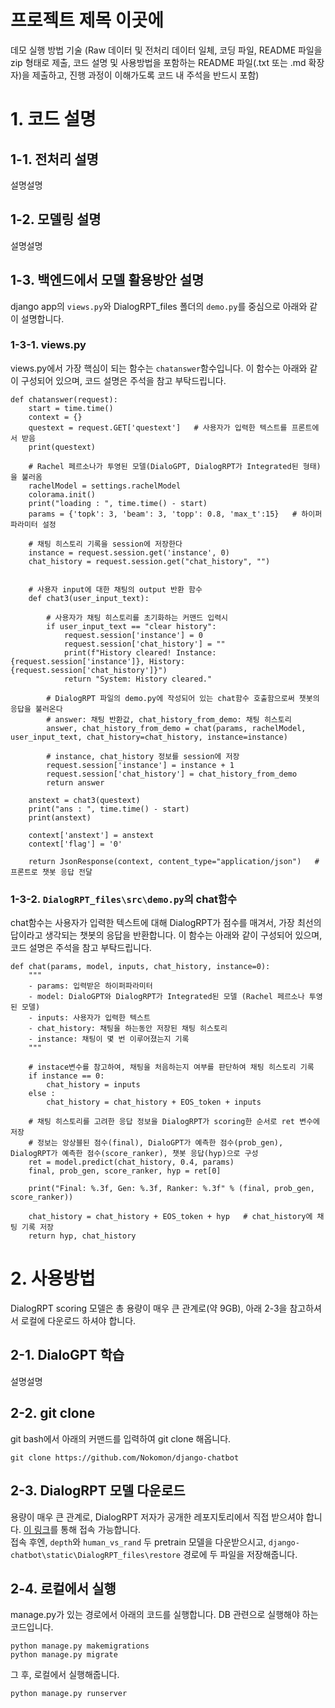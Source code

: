 # 프로젝트 제목 이곳에

데모 실행 방법 기술
(Raw 데이터 및 전처리 데이터 일체, 코딩 파일, README 파일을 zip 형태로 제출, 코드 설명 및 사용방법을 포함하는 README 파일(.txt 또는 .md 확장자)을 제출하고, 진행 과정이 이해가도록 코드 내 주석을 반드시 포함)  

# 1. 코드 설명
## 1-1. 전처리 설명
설명설명

## 1-2. 모델링 설명
설명설명

## 1-3. 백엔드에서 모델 활용방안 설명
django app의 `views.py`와 DialogRPT_files 폴더의 `demo.py`를 중심으로 아래와 같이 설명합니다.

### 1-3-1. views.py
views.py에서 가장 핵심이 되는 함수는 `chatanswer`함수입니다. 이 함수는 아래와 같이 구성되어 있으며, 코드 설명은 주석을 참고 부탁드립니다.
~~~
def chatanswer(request):
    start = time.time()
    context = {}
    questext = request.GET['questext']   # 사용자가 입력한 텍스트를 프론트에서 받음
    print(questext)

    # Rachel 페르소나가 투영된 모델(DialoGPT, DialogRPT가 Integrated된 형태)을 불러옴
    rachelModel = settings.rachelModel
    colorama.init()
    print("loading : ", time.time() - start)
    params = {'topk': 3, 'beam': 3, 'topp': 0.8, 'max_t':15}   # 하이퍼파라미터 설정
    
    # 채팅 히스토리 기록을 session에 저장한다
    instance = request.session.get('instance', 0)
    chat_history = request.session.get("chat_history", "")
   

    # 사용자 input에 대한 채팅의 output 반환 함수
    def chat3(user_input_text):
        
        # 사용자가 채팅 히스토리를 초기화하는 커맨드 입력시
        if user_input_text == "clear history":
            request.session['instance'] = 0
            request.session['chat_history'] = ""
            print(f"History cleared! Instance: {request.session['instance']}, History: {request.session['chat_history']}")
            return "System: History cleared."
        
        # DialogRPT 파일의 demo.py에 작성되어 있는 chat함수 호출함으로써 챗봇의 응답을 불러온다
        # answer: 채팅 반환값, chat_history_from_demo: 채팅 히스토리
        answer, chat_history_from_demo = chat(params, rachelModel, user_input_text, chat_history=chat_history, instance=instance)
        
        # instance, chat_history 정보를 session에 저장
        request.session['instance'] = instance + 1
        request.session['chat_history'] = chat_history_from_demo
        return answer

    anstext = chat3(questext)
    print("ans : ", time.time() - start)
    print(anstext)

    context['anstext'] = anstext
    context['flag'] = '0'

    return JsonResponse(context, content_type="application/json")   # 프론트로 챗봇 응답 전달
~~~

### 1-3-2. `DialogRPT_files\src\demo.py`의 chat함수
chat함수는 사용자가 입력한 텍스트에 대해 DialogRPT가 점수를 매겨서, 가장 최선의 답이라고 생각되는 챗봇의 응답을 반환합니다. 이 함수는 아래와 같이 구성되어 있으며, 코드 설명은 주석을 참고 부탁드립니다.

~~~
def chat(params, model, inputs, chat_history, instance=0):
    """
    - params: 입력받은 하이퍼파라미터
    - model: DialoGPT와 DialogRPT가 Integrated된 모델 (Rachel 페르소나 투영된 모델)
    - inputs: 사용자가 입력한 텍스트
    - chat_history: 채팅을 하는동안 저장된 채팅 히스토리
    - instance: 채팅이 몇 번 이루어졌는지 기록
    """
    
    # instace변수를 참고하여, 채팅을 처음하는지 여부를 판단하여 채팅 히스토리 기록
    if instance == 0:
        chat_history = inputs
    else :
        chat_history = chat_history + EOS_token + inputs

    # 채팅 히스토리를 고려한 응답 정보을 DialogRPT가 scoring한 순서로 ret 변수에 저장
    # 정보는 앙상블된 점수(final), DialoGPT가 예측한 점수(prob_gen), DialogRPT가 예측한 점수(score_ranker), 챗봇 응답(hyp)으로 구성
    ret = model.predict(chat_history, 0.4, params)  
    final, prob_gen, score_ranker, hyp = ret[0]

    print("Final: %.3f, Gen: %.3f, Ranker: %.3f" % (final, prob_gen, score_ranker))

    chat_history = chat_history + EOS_token + hyp   # chat_history에 채팅 기록 저장
    return hyp, chat_history
~~~


# 2. 사용방법
DialogRPT scoring 모델은 총 용량이 매우 큰 관계로(약 9GB), 아래 2-3을 참고하셔서 로컬에 다운로드 하셔야 합니다.

## 2-1. DialoGPT 학습
설명설명

## 2-2. git clone
git bash에서 아래의 커맨드를 입력하여 git clone 해옵니다.
~~~
git clone https://github.com/Nokomon/django-chatbot
~~~

## 2-3. DialogRPT 모델 다운로드
용량이 매우 큰 관계로, DialogRPT 저자가 공개한 레포지토리에서 직접 받으셔야 합니다. [이 링크](https://github.com/golsun/DialogRPT)를 통해 접속 가능합니다.  
접속 후엔, `depth`와 `human_vs_rand` 두 pretrain 모델을 다운받으시고, `django-chatbot\static\DialogRPT_files\restore` 경로에 두 파일을 저장해줍니다.

## 2-4. 로컬에서 실행
manage.py가 있는 경로에서 아래의 코드를 실행합니다. DB 관련으로 실행해야 하는 코드입니다.
~~~
python manage.py makemigrations
python manage.py migrate
~~~

그 후, 로컬에서 실행해줍니다.
~~~
python manage.py runserver
~~~
